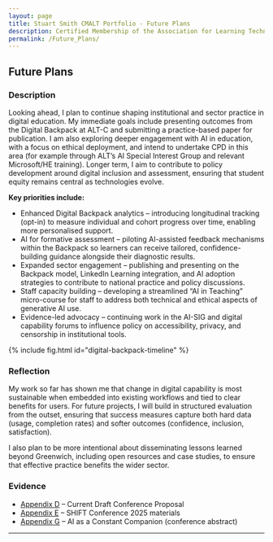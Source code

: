 ```yaml
---
layout: page
title: Stuart Smith CMALT Portfolio - Future Plans
description: Certified Membership of the Association for Learning Technology (CMALT) portfolio of Stuart Smith, MSc, BA (Hons).
permalink: /Future_Plans/
---
```


## Future Plans

### Description

Looking ahead, I plan to continue shaping institutional and sector practice in digital education. My immediate goals include presenting outcomes from the Digital Backpack at ALT-C and submitting a practice-based paper for publication. I am also exploring deeper engagement with AI in education, with a focus on ethical deployment, and intend to undertake CPD in this area (for example through ALT’s AI Special Interest Group and relevant Microsoft/HE training). Longer term, I aim to contribute to policy development around digital inclusion and assessment, ensuring that student equity remains central as technologies evolve.

**Key priorities include:**

- Enhanced Digital Backpack analytics – introducing longitudinal tracking (opt-in) to measure individual and cohort progress over time, enabling more personalised support.
- AI for formative assessment – piloting AI-assisted feedback mechanisms within the Backpack so learners can receive tailored, confidence-building guidance alongside their diagnostic results.
- Expanded sector engagement – publishing and presenting on the Backpack model, LinkedIn Learning integration, and AI adoption strategies to contribute to national practice and policy discussions.
- Staff capacity building – developing a streamlined “AI in Teaching” micro-course for staff to address both technical and ethical aspects of generative AI use.
- Evidence-led advocacy – continuing work in the AI-SIG and digital capability forums to influence policy on accessibility, privacy, and censorship in institutional tools.

{% include fig.html id="digital-backpack-timeline" %}

### Reflection

My work so far has shown me that change in digital capability is most sustainable when embedded into existing workflows and tied to clear benefits for users. For future projects, I will build in structured evaluation from the outset, ensuring that success measures capture both hard data (usage, completion rates) and softer outcomes (confidence, inclusion, satisfaction).

I also plan to be more intentional about disseminating lessons learned beyond Greenwich, including open resources and case studies, to ensure that effective practice benefits the wider sector.

### Evidence

- [Appendix D](./Appendices.md#d-current-draft-conference-proposal) – Current Draft Conference Proposal
- [Appendix E](./Appendices.md#e-support-students-for-success-four-tools-to-enhance-your-students-learning) – SHIFT Conference 2025 materials
- [Appendix G](./Appendices.md#g-ai-as-a-constant-companion) – AI as a Constant Companion (conference abstract)

---
